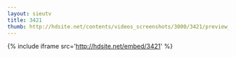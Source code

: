 ```yaml
---
layout: sieutv
title: 3421
thumb: http://hdsite.net/contents/videos_screenshots/3000/3421/preview_360p.mp4.jpg
---
```

{% include iframe src='http://hdsite.net/embed/3421' %}
 
